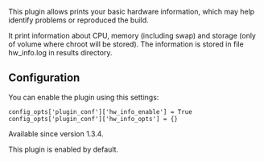 This plugin allows prints your basic hardware information, which may help identify problems or reproduced the build.

It print information about CPU, memory (including swap) and storage (only of volume where chroot will be stored).
The information is stored in file hw_info.log in results directory.

## Configuration

You can enable the plugin using this settings:

    config_opts['plugin_conf']['hw_info_enable'] = True
    config_opts['plugin_conf']['hw_info_opts'] = {}

Available since version 1.3.4.

This plugin is enabled by default.
